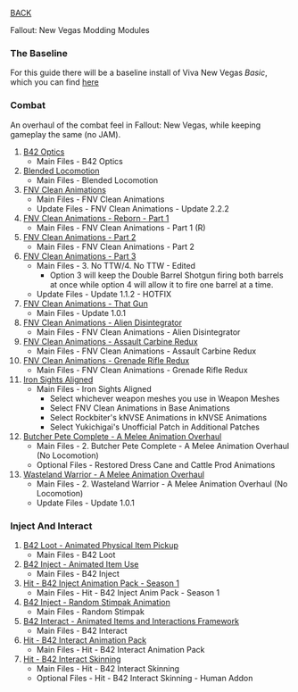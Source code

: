 
[BACK](..)

Fallout: New Vegas Modding Modules

### The Baseline

For this guide there will be a baseline install of Viva New Vegas *Basic*, which you can find [here](https://vivanewvegas.moddinglinked.com/)

### Combat

An overhaul of the combat feel in Fallout: New Vegas, while keeping gameplay the same (no JAM).

1. [B42 Optics](https://www.nexusmods.com/newvegas/mods/81641)
	- Main Files - B42 Optics
2. [Blended Locomotion](https://www.nexusmods.com/newvegas/mods/79295)
	- Main Files - Blended Locomotion
3. [FNV Clean Animations](https://www.nexusmods.com/newvegas/mods/70599)
	- Main Files - FNV Clean Animations
	- Update Files - FNV Clean Animations - Update 2.2.2
4. [FNV Clean Animations - Reborn - Part 1](https://www.nexusmods.com/newvegas/mods/77429)
	- Main Files - FNV Clean Animations - Part 1 (R)
5. [FNV Clean Animations - Part 2](https://www.nexusmods.com/newvegas/mods/78335)
	- Main Files - FNV Clean Animations - Part 2
6. [FNV Clean Animations - Part 3](https://www.nexusmods.com/newvegas/mods/81648)
	- Main Files - 3. No TTW/4. No TTW - Edited
		- Option 3 will keep the Double Barrel Shotgun firing both barrels at once while option 4 will allow it to fire one barrel at a time.
	- Update Files - Update 1.1.2 - HOTFIX
7. [FNV Clean Animations - That Gun](https://www.nexusmods.com/newvegas/mods/82330)
	- Main Files - Update 1.0.1
8. [FNV Clean Animations - Alien Disintegrator](https://www.nexusmods.com/newvegas/mods/83434)
	- Main Files - FNV Clean Animations - Alien Disintegrator
9. [FNV Clean Animations - Assault Carbine Redux](https://www.nexusmods.com/newvegas/mods/83461)
	- Main Files - FNV Clean Animations - Assault Carbine Redux
10. [FNV Clean Animations - Grenade Rifle Redux](https://www.nexusmods.com/newvegas/mods/83503)
	- Main Files - FNV Clean Animations - Grenade Rifle Redux
11. [Iron Sights Aligned](https://www.nexusmods.com/newvegas/mods/81933)
	- Main Files - Iron Sights Aligned
		- Select whichever weapon meshes you use in Weapon Meshes
		- Select FNV Clean Animations in Base Animations
		- Select Rockbiter's kNVSE Animations in kNVSE Animations
		- Select Yukichigai's Unofficial Patch in Additional Patches
12. [Butcher Pete Complete - A Melee Animation Overhaul](https://www.nexusmods.com/newvegas/mods/79146)
	- Main Files - 2. Butcher Pete Complete - A Melee Animation Overhaul (No Locomotion)
	- Optional Files - Restored Dress Cane and Cattle Prod Animations
13. [Wasteland Warrior - A Melee Animation Overhaul](https://www.nexusmods.com/newvegas/mods/80277)
	- Main Files - 2. Wasteland Warrior - A Melee Animation Overhaul (No Locomotion)
	- Update Files - Update 1.0.1

### Inject And Interact

1. [B42 Loot - Animated Physical Item Pickup](https://www.nexusmods.com/newvegas/mods/82369)
	- Main Files - B42 Loot
2. [B42 Inject - Animated Item Use](https://www.nexusmods.com/newvegas/mods/80437)
	- Main Files - B42 Inject
3. [Hit - B42 Inject Animation Pack - Season 1](https://www.nexusmods.com/newvegas/mods/80531)
	- Main Files - Hit - B42 Inject Anim Pack - Season 1
4. [B42 Inject - Random Stimpak Animation](https://www.nexusmods.com/newvegas/mods/80705)
	- Main Files - Random Stimpak
5. [B42 Interact - Animated Items and Interactions Framework](https://www.nexusmods.com/newvegas/mods/83119)
	- Main Files - B42 Interact
6. [Hit - B42 Interact Animation Pack](https://www.nexusmods.com/newvegas/mods/83096)
	- Main Files - Hit - B42 Interact Animation Pack
7. [Hit - B42 Interact Skinning](https://www.nexusmods.com/newvegas/mods/83161)
	- Main Files - Hit - B42 Interact Skinning
	- Optional Files - Hit - B42 Interact Skinning - Human Addon